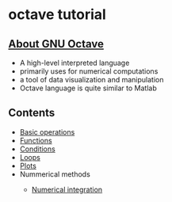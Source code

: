 # octave tutorial
## <a href='https://www.gnu.org/software/octave/'>About GNU Octave </a>
<ul>
<li> A high-level interpreted language </li>
<li> primarily uses for numerical computations </li> 
<li> a tool of data visualization and manipulation </li> 
<li> Octave language is quite similar to Matlab </li> 
</ul>

## Contents
<ul>
<li> <a href='https://alamgirh.github.io/octave/octaveBasic.slides.html'> Basic operations </a></li>
<li> <a href='https://alamgirh.github.io/octave/octaveFunctions.slides.html'> Functions </a> </li>
<li> <a href='https://alamgirh.github.io/octave/octaveConditions.slides.html'> Conditions </a> </li>
<li> <a href='https://alamgirh.github.io/octave/octaveLoops.slides.html'> Loops </a> </li>
<li> <a href='https://alamgirh.github.io/octave/octavePlots.slides.html'> Plots </a> </li>
<li> Nummerical methods </li>
<ul> 
  <li> <a href='https://alamgirh.github.io/octave/octaveIntegrations.slides.html'> Numerical integration </a> </ul>

</ul>
